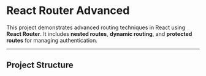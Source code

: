 # React Router Advanced

This project demonstrates advanced routing techniques in React using **React Router**. It includes **nested routes**, **dynamic routing**, and **protected routes** for managing authentication.

---

## Project Structure

